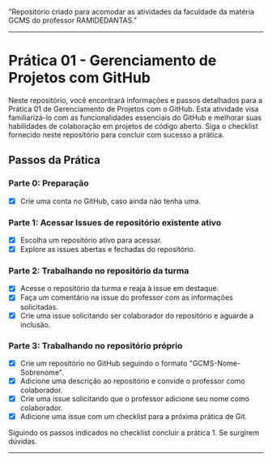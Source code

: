 "Repositório criado para acomodar as atividades da faculdade da matéria GCMS do professor RAMIDEDANTAS."

---

# Prática 01 - Gerenciamento de Projetos com GitHub

Neste repositório, você encontrará informações e passos detalhados para a Prática 01 de Gerenciamento de Projetos com o GitHub. Esta atividade visa familiarizá-lo com as funcionalidades essenciais do GitHub e melhorar suas habilidades de colaboração em projetos de código aberto. Siga o checklist fornecido neste repositório para concluir com sucesso a prática.

## Passos da Prática

### Parte 0: Preparação
- [x] Crie uma conta no GitHub, caso ainda não tenha uma.

### Parte 1: Acessar Issues de repositório existente ativo
- [x] Escolha um repositório ativo para acessar.
- [x] Explore as issues abertas e fechadas do repositório.

### Parte 2: Trabalhando no repositório da turma
- [x] Acesse o repositório da turma e reaja à issue em destaque.
- [x] Faça um comentário na issue do professor com as informações solicitadas.
- [x] Crie uma issue solicitando ser colaborador do repositório e aguarde a inclusão.

### Parte 3: Trabalhando no repositório próprio
- [x] Crie um repositório no GitHub seguindo o formato "GCMS-Nome-Sobrenome".
- [x] Adicione uma descrição ao repositório e convide o professor como colaborador.
- [x] Crie uma issue solicitando que o professor adicione seu nome como colaborador.
- [x] Adicione uma issue com um checklist para a próxima prática de Git.

Siguindo os passos indicados no checklist concluir a prática 1. Se surgirem dúvidas.

---
 
